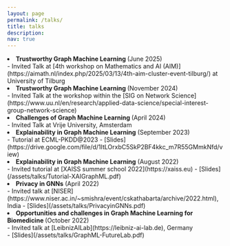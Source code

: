 ```yaml
---
layout: page
permalink: /talks/
title: talks
description: 
nav: true
---
```

 

<li> <strong>Trustworthy Graph Machine Learning </strong> (June 2025) </li>
- Invited Talk at [4th workshop on Mathematics and AI (AIM)](https://aimath.nl/index.php/2025/03/13/4th-aim-cluster-event-tilburg/) at University of Tilburg

<li> <strong>Trustworthy Graph Machine Learning </strong> (November 2024) </li>
- Invited Talk at the workshop within the [SIG on Network Science](https://www.uu.nl/en/research/applied-data-science/special-interest-group-network-science)

<li> <strong>Challenges of Graph Machine Learning </strong> (April 2024) </li>
- Invited Talk at Vrije University, Amsterdam

<li><strong> Explainability in Graph Machine Learning</strong> (September 2023) </li>
- Tutorial at ECML-PKDD@2023 
- [Slides](https://drive.google.com/file/d/1ItLOrxbC5SkP2BF4kkc_m7R55GMmkNfd/view)

<li><strong> Explainability in Graph Machine Learning</strong> (August 2022) 
</li>
- Invited tutorial at [XAISS summer school 2022](https://xaiss.eu)
<!-- - **Description**: The tutorial covers the recent advances in the area of post-hoc explanations for graph neural networks. In addition we discuss the challenges of evaluating post-hoc eplanations and the recent benchmarks. A hands-on session was also organized. -->
- [Slides](/assets/talks/Tutorial-XAIGraphML.pdf)

<li><strong>  Privacy in GNNs</strong> (April 2022) </li>
- Invited talk at [NISER](https://www.niser.ac.in/~smishra/event/cskathabarta/archive/2022.html), India
<!-- - **Description**: Graph Neural Networks (GNNs), which generalize traditional deep neural networks on graph data, have achieved state-of-the-art performance on several graph analytical tasks. With their growing popularity in various applications including sensitive applications like health it is imperative to study the privacy aspects of these models. In this talk I discussed the vulnerability of GNNs to privacy leakage and also present our framework on releasing GNNs under differential privacy guarantees. -->
- [Slides](/assets/talks/PrivacyinGNNs.pdf)

<li><strong>  Opportunities and challenges in Graph Machine Learning for Biomedicine </strong> (October 2022) </li>
- Invited talk at [LeibnizAILab](https://leibniz-ai-lab.de), Germany <br>
<!-- - **Description**: Graph Machine Learning (GraphML), whereby classical machine learning is generalized to irregular graph domains, has enjoyed a recent renaissance, leading to a dizzying array of models and their applications in several domains. In this talk, I provide an overview of our recent works in which we exploited GraphML to achieve joint learning on multiple biological information sources to build predictive and generalizable models. Besides, I discuss briefly the challenges of privacy and transparency as well as their interplay in GraphML, which could hinder the deployment of such models in actual clinical settings. -->
- [Slides](/assets/talks/GraphML-FutureLab.pdf) 



 




    


   
    



